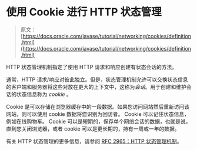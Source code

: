# 使用 Cookie 进行 HTTP 状态管理

> 原文： [https://docs.oracle.com/javase/tutorial/networking/cookies/definition.html](https://docs.oracle.com/javase/tutorial/networking/cookies/definition.html)

HTTP 状态管理机制指定了使用 HTTP 请求和响应创建有状态会话的方法。

通常，HTTP 请求/响应对彼此独立。但是，状态管理机制允许可以交换状态信息的客户端和服务器将这些对放在更大的上下文中，这称为*会话*。用于创建和维护会话的状态信息称为 _cookie_ 。

Cookie 是可以存储在浏览器缓存中的一段数据。如果您访问网站然后重新访问该网站，则可以使用 cookie 数据将您识别为回访者。 Cookie 可以记住状态信息，例如在线购物车。 Cookie 可以是短期的，保存单个网络会话的数据，也就是说，直到您关闭浏览器，或者 cookie 可以是更长期的，持有一周或一年的数据。

有关 HTTP 状态管理的更多信息，请参阅 [RFC 2965：HTTP 状态管理机制](http://www.ietf.org/rfc/rfc2965.txt)。